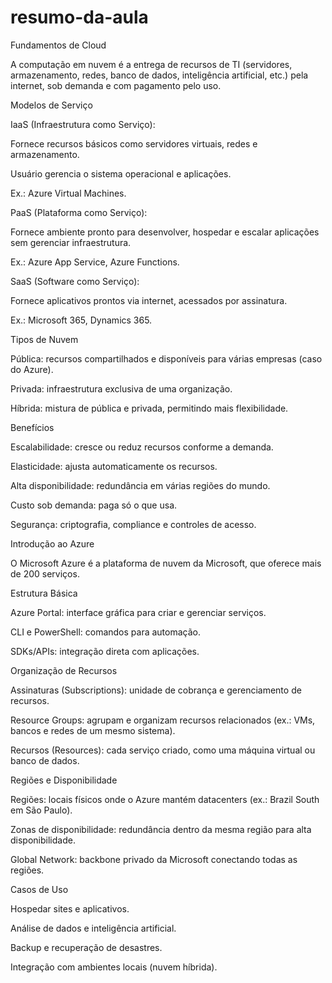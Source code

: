 # resumo-da-aula
Fundamentos de Cloud

A computação em nuvem é a entrega de recursos de TI (servidores, armazenamento, redes, banco de dados, inteligência artificial, etc.) pela internet, sob demanda e com pagamento pelo uso.

Modelos de Serviço

IaaS (Infraestrutura como Serviço):

Fornece recursos básicos como servidores virtuais, redes e armazenamento.

Usuário gerencia o sistema operacional e aplicações.

Ex.: Azure Virtual Machines.

PaaS (Plataforma como Serviço):

Fornece ambiente pronto para desenvolver, hospedar e escalar aplicações sem gerenciar infraestrutura.

Ex.: Azure App Service, Azure Functions.

SaaS (Software como Serviço):

Fornece aplicativos prontos via internet, acessados por assinatura.

Ex.: Microsoft 365, Dynamics 365.

Tipos de Nuvem

Pública: recursos compartilhados e disponíveis para várias empresas (caso do Azure).

Privada: infraestrutura exclusiva de uma organização.

Híbrida: mistura de pública e privada, permitindo mais flexibilidade.

Benefícios

Escalabilidade: cresce ou reduz recursos conforme a demanda.

Elasticidade: ajusta automaticamente os recursos.

Alta disponibilidade: redundância em várias regiões do mundo.

Custo sob demanda: paga só o que usa.

Segurança: criptografia, compliance e controles de acesso.


Introdução ao Azure

O Microsoft Azure é a plataforma de nuvem da Microsoft, que oferece mais de 200 serviços.

Estrutura Básica

Azure Portal: interface gráfica para criar e gerenciar serviços.

CLI e PowerShell: comandos para automação.

SDKs/APIs: integração direta com aplicações.

Organização de Recursos

Assinaturas (Subscriptions): unidade de cobrança e gerenciamento de recursos.

Resource Groups: agrupam e organizam recursos relacionados (ex.: VMs, bancos e redes de um mesmo sistema).

Recursos (Resources): cada serviço criado, como uma máquina virtual ou banco de dados.

Regiões e Disponibilidade

Regiões: locais físicos onde o Azure mantém datacenters (ex.: Brazil South em São Paulo).

Zonas de disponibilidade: redundância dentro da mesma região para alta disponibilidade.

Global Network: backbone privado da Microsoft conectando todas as regiões.

Casos de Uso

Hospedar sites e aplicativos.

Análise de dados e inteligência artificial.

Backup e recuperação de desastres.

Integração com ambientes locais (nuvem híbrida).
